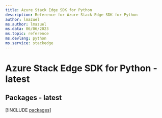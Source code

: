 ```yaml
---
title: Azure Stack Edge SDK for Python
description: Reference for Azure Stack Edge SDK for Python
author: lmazuel
ms.author: lmazuel
ms.data: 06/06/2023
ms.topic: reference
ms.devlang: python
ms.service: stackedge
---
```

# Azure Stack Edge SDK for Python - latest
## Packages - latest
[!INCLUDE [packages](stack-edge-index.md)]